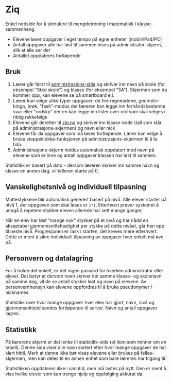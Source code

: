 # Ziq

Enkel nettside for å stimulere til mengdetrening i matematikk i klasse-sammenheng.

- Elevene løser oppgaver i eget tempo på egne enheter (mobil/iPad/PC)
- Antall oppgaver alle har løst til sammen vises på administrator-skjerm, slik at alle ser det
- Antallet oppdateres fortløpende

## Bruk

1. Lærer går først til [administrasjons-sida](http://ziq.no/adm) og skriver inn navn på skole (for eksempel "Sted skole") og klasse (for eksempel "5A"). Skjermen som da kommer opp, kan elevene se på smartboard e.l.
1. Lærer kan velge ulike typer oppgaver: de fire regneartene, geometri-bingo, brøk, "fasit"-modus der læreren kan legge inn forhåndsbestemte svar eller "ordsky" der en kan legge inn lister over ord som skal velges i riktig rekkefølge
1. Elevene går deretter til [ziq.no](http://ziq.no) og skriver inn klasse-kode (tall som står på administrasjons-skjermen) og navn eller nick
1. Elevene får da oppgaver som må løses fortløpende. Lærer kan velge å bruke stoppeklokke-funksjonen på administrasjons-skjermen til å ta tida.
1. Administrasjons-skjerm holdes automatisk oppdatert med navn på elevene som er inne og antall oppgaver klassen har løst til sammen.

Statistikk er basert på dato - dersom læreren skriver inn samme navn og klasse en annen dag, vil telleren starte på 0.

## Vanskelighetsnivå og individuell tilpasning

Mattestykkene blir automatisk generert basert på nivå. Alle elever starter på nivå 1, der oppgaven som skal løses er `1*1`. Etterhvert prøver systemet å unngå å repetere stykker eleven allerede har sett mange ganger.

Når en elev har løst "mange nok" stykker på et nivå og har nådd en akseptabel gjennomsnittshastighet per stykke på dette nivået, går hen opp til neste nivå. Progresjonen er rask i starten, det kreves mere etterhvert. Dette er ment å sikre individuell tilpasning av oppgaver hver enkelt må øve på.

## Personvern og datalagring

For å holde det enkelt, er det ingen passord for hverken administrator eller elever. Det betyr at dersom noen skriver inn samme klasse- og skolenavn på samme dag, vil de se antall stykker løst og navn på elevene. Av personvernhensyn kan elevene oppfordres til å bruke pseudonymer / nicknames.

Statistikk over hvor mange oppgaver hver elev har gjort, navn, nivå og gjennomsnittstid sendes fortløpende til server. Navn og antall oppgaver lagres.

## Statistikk

På lærerens skjerm er det lenke til statistikk-side (et ikon som minner om en tabell). Denne sida viser alle navn sortert etter hvor mange oppgaver de har klart hittil. Merk at denne ikke bør vises elevene eller brukes på felles-skjermen, men kan deles til en annen enhet som bare læreren har tilgang til.

Statistikken oppdateres ikke i sanntid, men må lastes på nytt. Den er ment å vise hvilke elever som kan trenge hjelp og oppfølging akkurat da.
